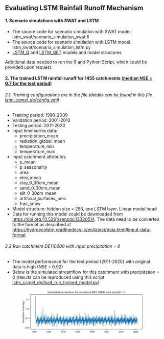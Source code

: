 ## Evaluating LSTM Rainfall Runoff Mechanism

#### 1. Scenario simulations with SWAT and LSTM

- The source code for scenario simulation with SWAT model: lstm_swat/scenario_simulation_swat.R 
- The source code for scenario simulation with LSTM model: lstm_swat/scenario_simulatoin_lstm.py
- [LSTM_Q](https://github.com/tamnva/Evaluating_LSTM_Rainfall_Runoff_Mechanism/tree/master/lstm_swat/LSTM/LSTM_Q) and [LSTM_QET](https://github.com/tamnva/Evaluating_LSTM_Rainfall_Runoff_Mechanism/tree/master/lstm_swat/LSTM/LSTM_Q_ET) models and model structures

Additional data needed to run the R and Python Script, which could be provided upon request.


#### 2. The trained LSTM rainfall runoff for 1455 catchments ([median NSE = 0.7 for the test period](https://github.com/tamnva/Evaluating_LSTM_Rainfall_Runoff_Mechanism/blob/master/lstm_camel_de/results/nse_test_period.csv))

###### 2.1. Training configurations are in the file (details can be found in this file  [lstm_camel_de/config.yml](lstm_camel_de/config.yml))

- Training period: 1980-2000
- Validation period: 2001-2010
- Testing period: 2011-2020
- Input time series data: 
  - precipitation_mean
  - radiation_global_mean
  - temperature_min
  - temperature_max
- Input catchment attributes
  - p_mean
  - p_seasonality
  - area
  - elev_mean
  - clay_0_30cm_mean
  - sand_0_30cm_mean
  - silt_0_30cm_mean
  - artificial_surfaces_perc
  - frac_snow
- Model structure: hidden size = 256, one LSTM layer, Linear model head
- Data for running this model could be downloaded from https://doi.org/10.5281/zenodo.13320514. The data need to be converted to the format as described at  https://hydroecolstm.readthedocs.io/en/latest/data.html#input-data-format



###### 2.2 Run catchment DE110000 with input precipitation = 0 

- The model performance for the test period (2011-2020) with original data is high (NSE = 0.92)
- Below is the simulated streamflow for this catchment with precipitation = 0 (results can be reproduced using this script [lstm_camel_de/load_run_trained_model.py](lstm_camel_de/load_run_trained_model.py))

<p align="center">
  <img src="https://github.com/tamnva/Evaluating_LSTM_Rainfall_Runoff_Mechanism/blob/master/lstm_camel_de/results/simulated_streamflow_DE110000_no_rainfall.png" width=80% title="hover text">
</p>
